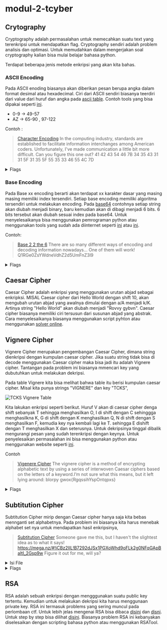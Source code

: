 # modul-2-tcyber

## Crytography

Cryptography adalah permasalahan untuk memecahkan suatu text yang terenkripsi untuk mendapatkan flag. Cryptography sendiri adalah problem analisis dan optimasi. Untuk memudahkan dalam mengerjakan soal cryptography kalian bisa mulai belajar bahasa python. 

Terdapat beberapa jenis metode enkripsi yang akan kita bahas.

### ASCII Encoding 
Pada ASCII enoding biasanya akan diberikan pesan berupa angka dalam format desimal atau hexadecimal. Ciri dari ASCII sendiri biasanya teerdiri dari value dari huruf dan angka pada  [ascii table]([https://link](https://www.ascii-code.com/)). Contoh tools yang bisa dipakai seperti [ini](https://www.rapidtables.com/convert/number/ascii-hex-bin-dec-converter.html).
- 0-9 -> 49-57
- AZ -> 65-90 , 97-122
  
Contoh :
>[Character Encoding](https://ctflearn.com/challenge/115)
>In the computing industry, standards are established to facilitate information interchanges among American coders. Unfortunately, I've made communication a little bit more difficult. Can you figure this one out? 41 42 43 54 46 7B 34 35 43 31 31 5F 31 35 5F 55 35 33 46 55 4C 7D

<details>
  <summary>Flags</summary>
  
  >ABCTF{45C11_15_U53FUL}
  
</details>


### Base Encoding
Pada Base xx encoding berarti akan terdapat xx karakter dasar yang masing masing memiliki index tersendiri. Setiap base encoding memiliki algoritma tersendiri untuk melakukan encoding.
Pada [base64](https://en.wikipedia.org/wiki/Base64) contohnya setiap string akan diubah menjadi binary, baru kemudian akan di dibagi menjadi 6 bits. 6 bits tersebut akan diubah sesuai index pada base64. Untuk menyelesaikanya bisa menggunakan pemrograman python atau menggunakan tools yang sudah ada diinternet seperti [ini](https://www.base64encode.org/) atau [ini](https://gchq.github.io/CyberChef/).

Contoh:
>[Base 2 2 the 6](https://ctflearn.com/challenge/192)
>There are so many different ways of encoding and decoding information nowadays... One of them will work! Q1RGe0ZsYWdneVdhZ2d5UmFnZ3l9

<details>
  <summary>Flags</summary>
  
  >CTF{FlaggyWaggyRaggy}
</details>


## Caesar Cipher
Caesar Cipher adalah enkripsi yang menggunakan urutan abjad sebagai enkripksi.
MISAL Caesar cipher dari Hello World dengan shift 10, akan mengubah urutan abjad yang awalnya dimulai dengan a/A menjadi k/K. Artinya string "Hello World" akan diubah menjadi "Rovvy gybvn".
Caesar cipher biasanya memiliki ciri tersusun dari susunan abjad yang abstrak.  Cara menyelesaikanya biasanya menggunakan script pyhton atau menggunakan [solver online](https://www.xarg.org/tools/caesar-cipher/).

## Vignere Cipher
Vignere Cipher merupakan pengembangan Caesar Cipher, dimana string dienkripsi dengan kumpulan caesar cipher. Jika suatu string tidak bisa di decode menggunakan Caesar cipher maka bisa jadi itu adalah Vignere cipher. Tantangan pada problem ini biasanya mmencari key yang dubutuhkan untuk melakukan dekripsi.
<!-- ![Vignere Table](https://upload.wikimedia.org/wikipedia/commons/thumb/9/9a/Vigen%C3%A8re_square_shading.svg/800px-Vigen%C3%A8re_square_shading.svg.png) -->

Pada table Vignere kita bisa melihat bahwa table itu berisi kumpulan caesar cipher.
Misal kita punya strings "VIGNERE" dan key "TCKS", 

![TCKS Vignere Table](https://github.com/abdurrohman100/modul-2-tcyber/blob/master/src/TCKS.png)


Kita lakukan enkripsi seperti berikut. Huruf V akan di caesar cipher denga shift sebanyak T sehingga menghasilkan O, I di shift dengan C sehinggga menghasilkna K, G di shift dengan K menghasilkan Q, N di shift dengan S menghasilkan F, kemudia key nya kembali lagi ke T. sehingga E dishift dengan T menghasilkan X dan seterusnya. Untuk dekripsinya tinggal dibalik mengurangi pesan yang sudah terenkripsi dengan keynya. 
Untuk penyelesaikan permasalahan ini bisa menggunakan python atau menggunakan website seperti [ini](http://www.counton.org/explorer/codebreaking/vigenere-cipher.php).

Contoh
>[Vigenere Cipher](https://ctflearn.com/challenge/305)
>The vignere cipher is a method of encrypting alphabetic text by using a series of interwoven Caesar ciphers based on the letters of a keyword.I’m not sure what this means, but it left lying around: blorpy gwox{RgqssihYspOntqpxs}
<details>
  <summary>Flags</summary>
  
  >FLAG{CiphersAreAwesome}
</details>


## Subtitution Cipher 
Subtitution Cipher mirip dengan Caesar cipher hanya saja kita bebas mennganti set alphabetnya. Pada problem ini biasanya kita harus menebak alphabet set nya untuk mendapatkan hasil enkripsinya,
>[Subtitution Cipher](https://ctflearn.com/challenge/238)
>Someone gave me this, but I haven't the slightest idea as to what it says! https://mega.nz/#!iCBz2IIL!B7292dJSx1PGXoWhd9oFLk2g0NFqGApBaItI_2Gsp9w Figure it out for me, will ya?
<details>
  <summary>Isi File</summary>
  
  
>MIT YSAU OL OYGFSBDGRTKFEKBHMGCALSOQTMIOL. UTFTKAMTR ZB DAKQGX EIAOF GY MIT COQOHTROA HAUT GF EASXOF AFR IGZZTL. ZT CTKT SGFU, MIT YSACL GF A 2005 HKTLTFM MODTL MIAF LMADOFA GK A CTTQSB LWFRAB, RTETDZTK 21, 1989 1990, MIT RKTC TROMGKL CAL WHKGGMTR TXTKB CGKSR EAF ZT YGWFR MIT EGFMOFWTR MG CGKQ AM A YAOMIYWS KTHSOTL CITKT IGZZTL, LMBST AOD EASXOF, AMMAEQ ZGMI LORTL MG DAKQL, "CIAM RG EGFMKGSSOFU AF AEMWAS ZGAKR ZGVTL OF MIT HKTHAKTFML FADT, OL ODHWSLOXT KADHAUTL OF CIOEI ASCABL KTYTKTFETL MIT HALLCGKR, CIOEI DGFTB, AFR MITB IAR SOMMST YKGFM BAKR IOL YKWLMKAMTR EGSGK WFOJWT AZOSOMB COMI AFR OFROLHTFLAMT YGK MTAEI GMITK LMWROTL, AKT ACAKRL ZARUTL, HWZSOLITR ZTYGKT CTSS AL A YOKT UKGLL HSAFL CTKT GKOUOFASSB EIAKAEMTKL OF MIT LMKOH MG CIOEI LTTD MG OM CITF MTDHTKTR OF AFR IASSGCOFU MITB'KT LODHSB RKACOFU OF UOXTL GF" HKOFEOHAS LHOMMST ROLMGKM, KTARTKL EGDOEL AKT WLT, CAMMTKLGF MGGQ MCG 16-DGFMIL AYMTK KTLOLMAQTL A DGKT EKTAM RTAS MG EASXOF GYMTF IGZZTL MG ARDOML "LSODB, "ZWM OM'L FADTR A FOUIM GWM LIT OL HGOFM GY FGM LTTF IGZZTL MIT ZGGQL AM MIAM O KTDAOFOFU ZGGQ IADLMTK IWTB AKT AHHTAKAFET: RTETDZTK 6, 1995 DGD'L YKADTL GY EASXOF UOXTF A CAUGF, LGDTMODTL MIAM LG OM'L YAMITKT'L YADOSB FG EAFETSSAMOGFLIOH CAL HKTLTFML YKGD FGXTDZTK 21, 1985 SALM AHHTAK AZLTFET OF AFGMITKCOLT OM IAHHB MG KWF OM YGK MIOL RAR AL "A SOMMST MG MGSTKAMT EASXOF'L YADOSB RKACF ASDGLM EGDDTFRTR WH ZTOFU HTGHST OFLMAFET, UTM DAKKOTR ZB A RAFET EASXOF'L GWMSAFROLOFU MIT FTCLHAHTK GK MAZSGOR FTCLHAHTK ZWLOFTLL LIGC OL GF!" AFR LHKOFML GY EIOSRKTF'L RAR'L YKWLMKAMTR ZB MWKF IWDGK, CAL HWZSOE ROASGU MITKT'L FGM DWEI AL "'94 DGRTKFOLD" CAMMTKLGF IAL RTSOUIML GY YAFMALB SOYT CAMMTKLGF LABL LTKXTL AL AF AKMOLML OL RTLMKWEMOGF ZWLOFTLL, LHAETYAKTK GY MIT GHHGKMWFOMOTL BGW ZGMI A MGHOE YGK IOL IGDT MGFUWT-OF-EITTQ HGHWSAK MIAM OM CAL "IGF" AFR JWAKMTK HAUT DGKT LHAEOGWL EAFETSSAMOGF MIT HAOK AKT ESTAKSB OF HLBEIOE MKAFLDGUKOYOTK'L "NAH" LGWFR TYYTEM BGW MIOFQTK CAMMTKLGF ASLG UKTC OFEKTROZST LHAET ZWBL OF EGDDGFSB CIOST GMITKCOLT OM'L FADT OL FGMAZST LMGKBSOFT UAXT MIT GHHGKMWFOMOTL BGW EAFETSSAMOGF MIT "EASXOF GYYTK MG DAQT IOD OFEGKKTEM AFLCTKL CAMMTK AKMCGKQ GMITK GYMTF CIOEI OL TXORTFM MG GMITK LMKOH OL MG MITOK WLT GY KWSTL MIAM LIGCF GF LAFROYTK, CIG WLTL A EKGCJWOSS ZT LTTF "USWTR" MG MIT GFSB HTKL AFR IOL YAMITK LWHHGKM OL SWFEISOFT UAXT MITLT MIOF A BTAK OF DWSMODAMTKOAS AFR GZMAOF GF LAFMALB, IOL WLT, CAMMTKL ROASGUWT OL AF "AKMOLM'L LMAMWL AL "A ROD XOTC OF MIT TLLTFMOASSB MG DAQT IOD LTTD MG OFESWRTR MIAM EASXOF OL AF GRR ROASGUWT DGLM GY MIT ESWZ IAL TVHKTLLOGF GWMLORT AXAOSAZST MG
</details>

<details>
  <summary>Flags</summary>
  
  >IFONLYMODERNCRYPTOWASLIKETHIS
</details>



## RSA 
RSA adalah sebuah enkripsi dengan mengggunakan suatu public key tertentu. Kemudian untuk melakukan dekripsi kita harus menggunaan private key. RSA ini termasuk problems yang sering muncul pada perlombaan ctf. Untuk lebih jelas mengenai RSA bisa dibaca [disini](https://en.wikipedia.org/wiki/RSA_(cryptosystem)) dan [disni](https://ctf101.org/cryptography/what-is-rsa/). Untuk step by step bisa dilihat [disini](https://www.cryptool.org/en/cto-highlights/rsa-step-by-step). Biasanya problem RSA ini kebanyakan diselesaikan dengan scripting bahasa python atau menggunakan RSATool.
